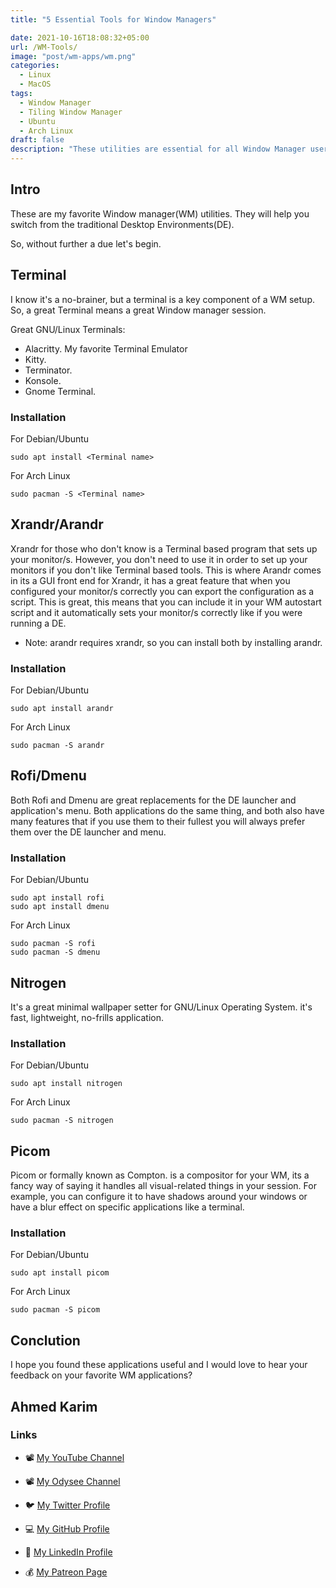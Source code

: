 ```yaml
---
title: "5 Essential Tools for Window Managers"

date: 2021-10-16T18:08:32+05:00
url: /WM-Tools/
image: "post/wm-apps/wm.png"
categories:
  - Linux
  - MacOS
tags:
  - Window Manager 
  - Tiling Window Manager 
  - Ubuntu
  - Arch Linux 
draft: false 
description: "These utilities are essential for all Window Manager users"
---
```


##  Intro
These are my favorite Window manager(WM) utilities. They will help you switch from the traditional Desktop Environments(DE).

So, without further a due let's begin.

##  Terminal
I know it's a no-brainer, but a terminal is a key component of a WM setup. So, a great Terminal means a great Window manager session.

Great GNU/Linux Terminals:
- Alacritty. My favorite Terminal Emulator 
- Kitty.
- Terminator.
- Konsole.
- Gnome Terminal.

### Installation
For Debian/Ubuntu
```
sudo apt install <Terminal name>
```
For Arch Linux
```
sudo pacman -S <Terminal name>
```

##  Xrandr/Arandr
Xrandr for those who don't know is a Terminal based program that sets up your monitor/s. However, you don't need to use it in order to set up your monitors if you don't like Terminal based tools. This is where Arandr comes in its a GUI front end for Xrandr, it has a great feature that when you configured your monitor/s correctly you can export the configuration as a script. This is great, this means that you can include it in your WM autostart script and it automatically sets your monitor/s correctly like if you were running a DE.
* Note: arandr requires xrandr, so you can install both by installing arandr.

### Installation
For Debian/Ubuntu
```
sudo apt install arandr
```
For Arch Linux
```
sudo pacman -S arandr
```

##  Rofi/Dmenu
Both Rofi and Dmenu are great replacements for the DE launcher and application's menu.
Both applications do the same thing, and both also have many features that if you use them to their fullest you will always prefer them over the DE launcher and menu.

### Installation
For Debian/Ubuntu
```
sudo apt install rofi
sudo apt install dmenu
```
For Arch Linux
```
sudo pacman -S rofi
sudo pacman -S dmenu
```

##  Nitrogen
It's a great minimal wallpaper setter for GNU/Linux Operating System. it's fast, lightweight, no-frills application. 

### Installation
For Debian/Ubuntu
```
sudo apt install nitrogen
```
For Arch Linux
```
sudo pacman -S nitrogen
```

##  Picom
Picom or formally known as Compton. is a compositor for your WM, its a fancy way of saying it handles all visual-related things in your session. For example, you can configure it to have shadows around your windows or have a blur effect on specific applications like a terminal. 

### Installation
For Debian/Ubuntu
```
sudo apt install picom
```
For Arch Linux
```
sudo pacman -S picom
```

##  Conclution
I hope you found these applications useful and I would love to hear your feedback on your favorite WM applications?

<!--
## Video Walkthrough
[![LibreGaming Video](https://img.youtube.com/vi/QJXbxzLbS3Y/0.jpg)](https://youtu.be/QJXbxzLbS3Y)  
_Note: YouTube Video - Hold Ctrl + Left Click to open in new window_
-->

## Ahmed Karim 

### Links

- 📽 [My YouTube Channel](https://t.co/qNbPadCaHI?amp=1)

- 📽 [My Odysee Channel](https://odysee.com/$/invite/@CTRLplusA:7)

- 🐦 [My Twitter Profile](https://twitter.com/CTRLpluzA)

- 💻 [My GitHub Profile](https://github.com/Ahmed-Al-Balochi)

- 💼 [My LinkedIn Profile](https://www.linkedin.com/in/ahmed-al-balochi-b97b9b150/)

- 💰 [My Patreon Page](https://patreon.com/user?u=42792180)